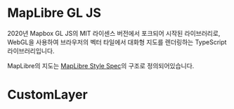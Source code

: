 # MapLibre GL JS
 2020년 Mapbox GL JS의 MIT 라이센스 버전에서 포크되어 시작된 라이브러리로,   
 WebGL을 사용하여 브라우저의 벡터 타일에서 대화형 지도를 
 렌더링하는 TypeScript 라이브러리입니다. 

 MapLibre의 지도는 [MapLibre Style Spec](https://maplibre.org/maplibre-style-spec)의 
 구조로 정의되어있습니다.

# CustomLayer
